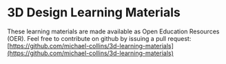# 3D Design Learning Materials

These learning materials are made available as Open Education Resources (OER). Feel free to contribute on github by issuing a pull request: [https://github.com/michael-collins/3d-learning-materials](https://github.com/michael-collins/3d-learning-materials)
